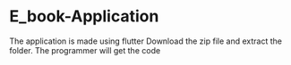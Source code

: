 # E_book-Application
The application is made using flutter 
Download the zip file and extract the folder. The programmer will get the code
